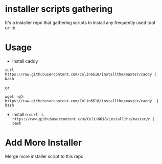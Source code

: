 # installer scripts gathering

It's a installer repo that gathering scripts to install any frequently used tool or lib.

Usage
=======

- install caddy

` curl https://raw.githubusercontent.com/Colin6618/installthe/master/caddy | bash `

or

` wget -qO- https://raw.githubusercontent.com/Colin6618/installthe/master/caddy  | bash `

- install n
` curl -L https://raw.githubusercontent.com/Colin6618/installthe/master/n | bash `


Add More Installer
===
Merge more installer script to this repo
